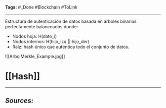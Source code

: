 **Tags:** #_Done 
#Blockchain #ToLink 
- - -
Estructura de autenticación de datos basada en árboles binarios perfectamente balanceados donde:

- Nodos hoja: H(dato_i)
- Nodos internos: H(hijo_izq || hijo_der)
- Raíz: hash único que autentica todo el conjunto de datos.

![[ArbolMerkle_Example.jpg]]
# [[Hash]]
- - - 
## ***Sources:***